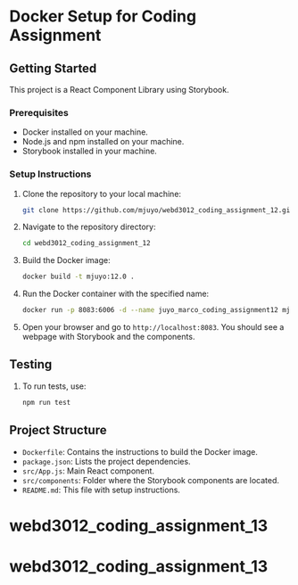 # Docker Setup for Coding Assignment

## Getting Started

This project is a React Component Library using Storybook.

### Prerequisites

- Docker installed on your machine.
- Node.js and npm installed on your machine.
- Storybook installed in your machine.

### Setup Instructions

1. Clone the repository to your local machine:

    ```bash
    git clone https://github.com/mjuyo/webd3012_coding_assignment_12.git
    ```

2. Navigate to the repository directory:
    
    ```bash
    cd webd3012_coding_assignment_12
    ```

3. Build the Docker image:

    ```bash
    docker build -t mjuyo:12.0 .
    ```

4. Run the Docker container with the specified name:

    ```bash
    docker run -p 8083:6006 -d --name juyo_marco_coding_assignment12 mjuyo:12.0
    ```

5. Open your browser and go to `http://localhost:8083`. You should see a webpage with Storybook and the components.


## Testing

1. To run tests, use:

    ```bash
    npm run test
    ```

## Project Structure

- `Dockerfile`: Contains the instructions to build the Docker image.
- `package.json`: Lists the project dependencies.
- `src/App.js`: Main React component.
- `src/components`: Folder where the Storybook components are located.
- `README.md`: This file with setup instructions.
# webd3012_coding_assignment_13
# webd3012_coding_assignment_13
